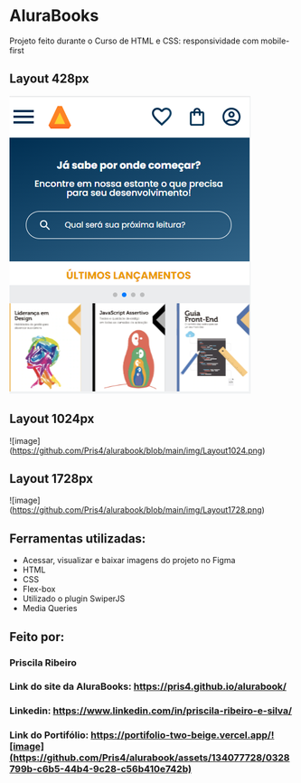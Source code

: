 # AluraBooks
Projeto feito durante o Curso de HTML e CSS: responsividade com mobile-first

## Layout 428px
![image](https://github.com/Pris4/alurabook/blob/main/img/Layout428.png)

## Layout 1024px
![image] (https://github.com/Pris4/alurabook/blob/main/img/Layout1024.png)

## Layout 1728px
![image] (https://github.com/Pris4/alurabook/blob/main/img/Layout1728.png)

## Ferramentas utilizadas:
* Acessar, visualizar e baixar imagens do projeto no Figma
* HTML
* CSS
* Flex-box
* Utilizado o plugin SwiperJS
* Media Queries
  
## Feito por:
### Priscila Ribeiro

### Link do site da AluraBooks: https://pris4.github.io/alurabook/
### Linkedin: https://www.linkedin.com/in/priscila-ribeiro-e-silva/
### Link do Portifólio: https://portifolio-two-beige.vercel.app/![image](https://github.com/Pris4/alurabook/assets/134077728/0328799b-c6b5-44b4-9c28-c56b410e742b)
